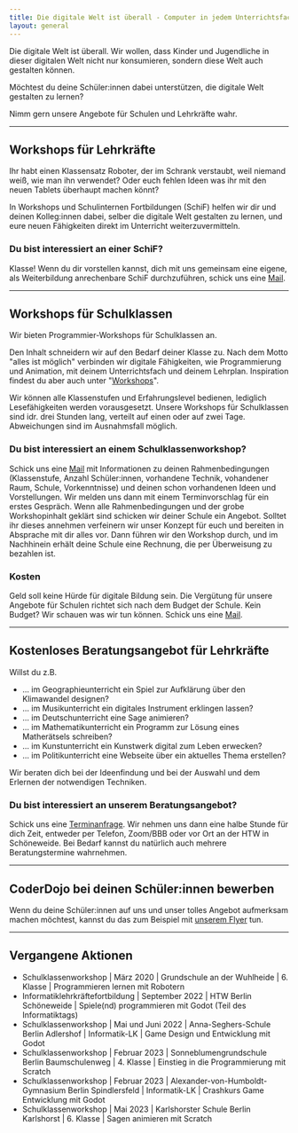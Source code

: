 ```yaml
---
title: Die digitale Welt ist überall - Computer in jedem Unterrichtsfach kreativ einsetzen. Unser Angebot für Schulen und Lehrkräfte.
layout: general
---
```

Die digitale Welt ist überall. Wir wollen, dass Kinder und Jugendliche in dieser digitalen Welt
nicht nur konsumieren, sondern diese Welt auch gestalten können.

Möchtest du deine Schüler:innen dabei unterstützen, die digitale Welt gestalten zu lernen?

Nimm gern unsere Angebote für Schulen und Lehrkräfte wahr.

---

## Workshops für Lehrkräfte
Ihr habt einen Klassensatz Roboter, der im Schrank verstaubt, weil niemand weiß, wie man ihn verwendet?
Oder euch fehlen Ideen was ihr mit den neuen Tablets überhaupt machen könnt?

In Workshops und Schulinternen Fortbildungen (SchiF) helfen wir dir und deinen Kolleg:innen dabei, 
selber die digitale Welt gestalten zu lernen, und eure neuen Fähigkeiten direkt im Unterricht 
weiterzuvermitteln.

### Du bist interessiert an einer SchiF?
Klasse! Wenn du dir vorstellen kannst, dich mit uns gemeinsam eine eigene, als Weiterbildung
anrechenbare SchiF durchzuführen, schick uns eine [Mail](mailto:schoeneweide.berlin@coderdojo.com).

---

## Workshops für Schulklassen
Wir bieten Programmier-Workshops für Schulklassen an. 

Den Inhalt schneidern wir auf den Bedarf deiner Klasse zu. 
Nach dem Motto "alles ist möglich" verbinden wir digitale 
Fähigkeiten, wie Programmierung und Animation, mit deinem Unterrichtsfach und deinem Lehrplan. 
Inspiration findest du aber auch unter "[Workshops](..%2Fworkshops)".

Wir können alle Klassenstufen und Erfahrungslevel bedienen, lediglich Lesefähigkeiten werden vorausgesetzt.
Unsere Workshops für Schulklassen sind idr. drei Stunden lang, verteilt auf einen oder auf zwei Tage. 
Abweichungen sind im Ausnahmsfall möglich. 

### Du bist interessiert an einem Schulklassenworkshop?
Schick uns eine [Mail](mailto:schoeneweide.berlin@coderdojo.com) mit Informationen zu deinen Rahmenbedingungen
(Klassenstufe, Anzahl Schüler:innen, vorhandene Technik, vohandener Raum, Schule, Vorkenntnisse) und
deinen schon vorhandenen Ideen und Vorstellungen. Wir melden uns dann mit einem Terminvorschlag für ein erstes Gespräch.
Wenn alle Rahmenbedingungen und der grobe Workshopinhalt geklärt sind schicken wir deiner Schule ein Angebot.
Solltet ihr dieses annehmen verfeinern wir unser Konzept für euch und bereiten in Absprache mit dir alles vor.
Dann führen wir den Workshop durch, und im Nachhinein erhält deine Schule eine Rechnung, die per Überweisung zu bezahlen ist.

### Kosten
Geld soll keine Hürde für digitale Bildung sein.
Die Vergütung für unsere Angebote für Schulen richtet sich nach dem Budget der Schule. 
Kein Budget? Wir schauen was wir tun können. Schick uns eine [Mail](mailto:schoeneweide.berlin@coderdojo.com).

---

## Kostenloses Beratungsangebot für Lehrkräfte
Willst du z.B.
* ... im Geographieunterricht ein Spiel zur Aufklärung über den Klimawandel designen?
* ... im Musikunterricht ein digitales Instrument erklingen lassen?
* ... im Deutschunterricht eine Sage animieren?
* ... im Mathematikunterricht ein Programm zur Lösung eines Matherätsels schreiben?
* ... im Kunstunterricht ein Kunstwerk digital zum Leben erwecken?
* ... im Politikunterricht eine Webseite über ein aktuelles Thema erstellen?

Wir beraten dich bei der Ideenfindung und bei der Auswahl und dem Erlernen der notwendigen Techniken.

### Du bist interessiert an unserem Beratungsangebot?
Schick uns eine [Terminanfrage](mailto:schoeneweide.berlin@coderdojo.com).
Wir nehmen uns dann eine halbe Stunde für dich Zeit, entweder per Telefon, Zoom/BBB oder vor Ort an der HTW in Schöneweide.
Bei Bedarf kannst du natürlich auch mehrere Beratungstermine wahrnehmen.

---

## CoderDojo bei deinen Schüler:innen bewerben
Wenn du deine Schüler:innen auf uns und unser tolles Angebot aufmerksam machen möchtest, kannst du das zum Beispiel mit
[unserem Flyer](..%2F..%2Fimages%2Fpr%2Fposter-schuelerinnen.pdf) tun.

---

## Vergangene Aktionen
* Schulklassenworkshop | März 2020 | Grundschule an der Wuhlheide | 6. Klasse | Programmieren lernen mit Robotern
* Informatiklehrkräftefortbildung | September 2022 | HTW Berlin Schöneweide | Spiele(nd) programmieren mit Godot (Teil des Informatiktags)
* Schulklassenworkshop | Mai und Juni 2022 | Anna-Seghers-Schule Berlin Adlershof | Informatik-LK | Game Design und Entwicklung mit Godot
* Schulklassenworkshop | Februar 2023 | Sonneblumengrundschule Berlin Baumschulenweg | 4. Klasse | Einstieg in die Programmierung mit Scratch
* Schulklassenworkshop | Februar 2023 | Alexander-von-Humboldt-Gymnasium Berlin Spindlersfeld | Informatik-LK | Crashkurs Game Entwicklung mit Godot
* Schulklassenworkshop | Mai 2023 | Karlshorster Schule Berlin Karlshorst | 6. Klasse | Sagen animieren mit Scratch